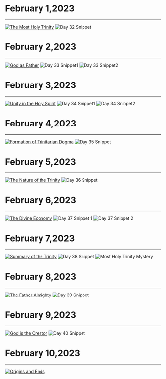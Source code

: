 # February 1,2023
---

[![The Most Holy Trinity](https://img.youtube.com/vi/dd0QXMRz0yE/maxresdefault.jpg)](https://youtu.be/dd0QXMRz0yE "The Most Holy Trinity")
![Day 32 Snippet](https://github.com/fernal73/CIAY/blob/main/February/jpgs/Day32Snippet.jpg?raw=true)

# February 2,2023
---

[![God as Father](https://img.youtube.com/vi/OTszf9eOiHY/maxresdefault.jpg)](https://youtu.be/OTszf9eOiHY "God as Father")
![Day 33 Snippet1](https://github.com/fernal73/CIAY/blob/main/February/jpgs/Day33Snippet1.jpg?raw=true)
![Day 33 Snippet2](https://github.com/fernal73/CIAY/blob/main/February/jpgs/Day33Snippet2.jpg?raw=true)

# February 3,2023
---

[![Unity in the Holy Spirit](https://img.youtube.com/vi/JpWe10yGaLs/maxresdefault.jpg)](https://youtu.be/JpWe10yGaLs "Unity in the Holy Spirit")
![Day 34 Snippet1](https://github.com/fernal73/CIAY/blob/main/February/jpgs/Day34Snippet1.jpg?raw=true)
![Day 34 Snippet2](https://github.com/fernal73/CIAY/blob/main/February/jpgs/Day34Snippet2.jpg?raw=true)

# February 4,2023
---

[![Formation of Trinitarian Dogma](https://img.youtube.com/vi/xFB_76gATvc/maxresdefault.jpg)](https://youtu.be/xFB_76gATvc "Formation of Trinitarian Dogma")
![Day 35 Snippet](https://github.com/fernal73/CIAY/blob/main/February/jpgs/Day35Snippet.jpg?raw=true)

# February 5,2023
---

[![The Nature of the Trinity](https://img.youtube.com/vi/BPR1mWKLkig/maxresdefault.jpg)](https://youtu.be/BPR1mWKLkig "The Nature of the Trinity")
![Day 36 Snippet](https://github.com/fernal73/CIAY/blob/main/February/jpgs/Day36Snippet.jpg?raw=true)

# February 6,2023
---

[![The Divine Economy](https://img.youtube.com/vi/jxJnG2dekSc/maxresdefault.jpg)](https://youtu.be/jxJnG2dekSc "The Divine Economy")
![Day 37 Snippet 1](https://github.com/fernal73/CIAY/blob/main/February/jpgs/Day37Snippet1.jpg?raw=true)
![Day 37 Snippet 2](https://github.com/fernal73/CIAY/blob/main/February/jpgs/Day37Snippet2.jpg?raw=true)

# February 7,2023
---
[![Summary of the Trinity](https://img.youtube.com/vi/U6etZyhOZZc/maxresdefault.jpg)](https://youtu.be/U6etZyhOZZc "Summary of the Trinity")
![Day 38 Snippet](https://github.com/fernal73/CIAY/blob/main/February/jpgs/Day38Snippet.jpg?raw=true)
![Most Holy Trinity Mystery](https://github.com/fernal73/CIAY/blob/main/February/jpgs/HolyTrinityMystery.jpg?raw=true)

# February 8,2023
---
[![The Father Almighty](https://img.youtube.com/vi/n6MMrpNdEd4/maxresdefault.jpg)](https://youtu.be/n6MMrpNdEd4 "The Father Almighty")
![Day 39 Snippet](https://github.com/fernal73/CIAY/blob/main/February/jpgs/Day39Snippet.jpg?raw=true)

# February 9,2023
---
[![God is the Creator](https://img.youtube.com/vi/yC98tBMZNT0/maxresdefault.jpg)](https://youtu.be/yC98tBMZNT0 "God is the Creator")
![Day 40 Snippet](https://github.com/fernal73/CIAY/blob/main/February/jpgs/Day40Snippet.jpg?raw=true)

# February 10,2023
---
[![Origins and Ends](https://img.youtube.com/vi/JSnQzyy5I1g/maxresdefault.jpg)](https://youtu.be/JSnQzyy5I1g "Origins and Ends")
